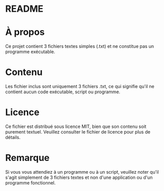 # README

# À propos

Ce projet contient 3 fichiers textes simples (.txt) et ne constitue pas un programme exécutable.

# Contenu

Les fichier inclus sont uniquement 3 fichiers .txt, ce qui signifie qu'il ne contient aucun code exécutable, script ou programme.

# Licence

Ce fichier est distribué sous licence MIT, bien que son contenu soit purement textuel. Veuillez consulter le fichier de licence pour plus de détails.

# Remarque

Si vous vous attendiez à un programme ou à un script, veuillez noter qu'il s'agit simplement de 3 fichiers textes et non d'une application ou d'un programme fonctionnel.


